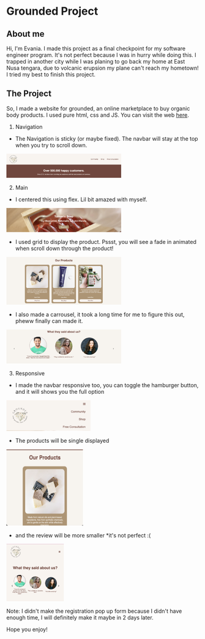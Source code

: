 # Grounded Project

## About me
Hi, I'm Evania. 
I made this project as a final checkpoint for my software engineer program. 
It's not perfect because I was in hurry while doing this. I trapped in another city while I was planing to go back my home at East Nusa tengara, due to volcanic erupsion my plane can't reach my hometown! I tried my best to finish this project. 

## The Project
So, I made a website for grounded, an online marketplace to buy organic body products. 
I used pure html, css and JS. 
You can visit the web [here](https://revou-fsse-5.github.io/module-1-evaniaanthony/).

1. Navigation
- The Navigation is sticky (or maybe fixed). The navbar will stay at the top when you try to scroll down.
<img src = "assets/Sticky Navbar.png" width="300">

2. Main
- I centered this using flex. Lil bit amazed with myself. 
<img src = "assets/center-flex.png" width="300">

- I used grid to display the product. Pssst, you will see a fade in animated when scroll down through the product!
<img src = "assets/main-products.png" width="300">

- I also made a carrousel, it took a long time for me to figure this out, pheww finally can made it. 
<img src = "assets/reviewcar.png" width="300">

3. Responsive 
- I made the navbar responsive too, you can toggle the hamburger button, and it will shows you the full option
<img src = "assets/respnav.png" width="220" height="80">

- The products will be single displayed
<img src = "assets/single product.png" width="200" height ="200">

- and the review will be more smaller *it's not perfect :(
<img src = "assets/respreview.png" width="150" height="150">

Note: I didn't make the registration pop up form because I didn't have enough time, I will definitely make it maybe in 2 days later. 

Hope you enjoy!
